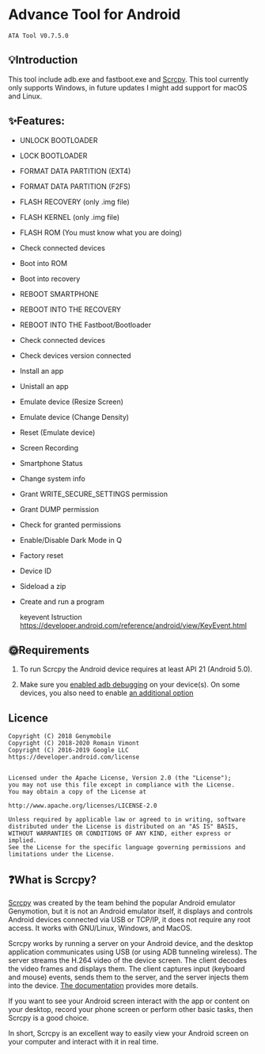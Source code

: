 # Advance Tool for Android

    ATA Tool V0.7.5.0
	
## 💡Introduction

This tool include adb.exe and fastboot.exe and [Scrcpy](https://github.com/Genymobile/scrcpy).
This tool currently only supports Windows, in future updates I might add support for macOS and Linux.

## ✨Features: 
- UNLOCK BOOTLOADER 
- LOCK BOOTLOADER 
- FORMAT DATA PARTITION (EXT4) 
- FORMAT DATA PARTITION (F2FS)  
- FLASH RECOVERY (only .img file) 
- FLASH KERNEL (only .img file) 
- FLASH ROM (You must know what you are doing) 
- Check connected devices 
- Boot into ROM 
- Boot into recovery 
- REBOOT SMARTPHONE  
- REBOOT INTO THE RECOVERY 
- REBOOT INTO THE Fastboot/Bootloader 
- Check connected devices 
- Check devices version connected  
- Install an app 
- Unistall an app  
- Emulate device (Resize Screen) 
- Emulate device (Change Density) 
- Reset (Emulate device)  
- Screen Recording
- Smartphone Status
- Change system info
- Grant WRITE_SECURE_SETTINGS permission
- Grant DUMP permission
- Check for granted permissions
- Enable/Disable Dark Mode in Q
- Factory reset
- Device ID
- Sideload a zip
 
- Create and run a program

    keyevent Istruction 
    https://developer.android.com/reference/android/view/KeyEvent.html
	
## 🌞Requirements

1.	To run Scrcpy the Android device requires at least API 21 (Android 5.0).

2.	Make sure you [enabled adb debugging](https://developer.android.com/studio/command-line/adb.html#Enabling) on your device(s).
	On some devices, you also need to enable [an additional option](https://github.com/Genymobile/scrcpy/issues/70#issuecomment-373286323)
	
## Licence

    Copyright (C) 2018 Genymobile
    Copyright (C) 2018-2020 Romain Vimont
    Copyright (C) 2016-2019 Google LLC	https://developer.android.com/license


    Licensed under the Apache License, Version 2.0 (the "License");
    you may not use this file except in compliance with the License.
    You may obtain a copy of the License at

    http://www.apache.org/licenses/LICENSE-2.0

    Unless required by applicable law or agreed to in writing, software
    distributed under the License is distributed on an "AS IS" BASIS,
    WITHOUT WARRANTIES OR CONDITIONS OF ANY KIND, either express or implied.
    See the License for the specific language governing permissions and
    limitations under the License.



## ❓What is Scrcpy?


[Scrcpy](https://github.com/Genymobile/scrcpy) was created by the team behind the popular Android emulator Genymotion, but it is not an Android emulator itself, it displays and controls Android devices connected via USB or TCP/IP, it does not require any root access. It works with GNU/Linux, Windows, and MacOS.

Scrcpy works by running a server on your Android device, and the desktop application communicates using USB (or using ADB tunneling wireless). The server streams the H.264 video of the device screen. The client decodes the video frames and displays them. The client captures input (keyboard and mouse) events, sends them to the server, and the server injects them into the device. [The documentation](https://github.com/Genymobile/scrcpy/blob/master/DEVELOP.md) provides more details.

If you want to see your Android screen interact with the app or content on your desktop, record your phone screen or perform other basic tasks, then Scrcpy is a good choice.

In short, Scrcpy is an excellent way to easily view your Android screen on your computer and interact with it in real time.
